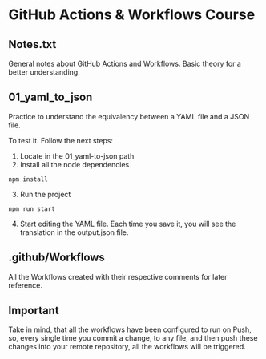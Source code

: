 # GitHub Actions & Workflows Course

## Notes.txt
General notes about GitHub Actions and Workflows. Basic theory for a better understanding.

## 01_yaml_to_json
Practice to understand the equivalency between a YAML file and a JSON file.

To test it. Follow the next steps:
1. Locate in the 01_yaml-to-json path
2. Install all the node dependencies
```
npm install
```
3. Run the project
```
npm run start
```
4. Start editing the YAML file. Each time you save it, you will see the translation in the output.json file. 

## .github/Workflows
All the Workflows created with their respective comments for later reference.

## Important
Take in mind, that all the workflows have been configured to run on Push, so, every single time you commit a change, to any file, and then push these changes into your remote repository, all the workflows will be triggered. 